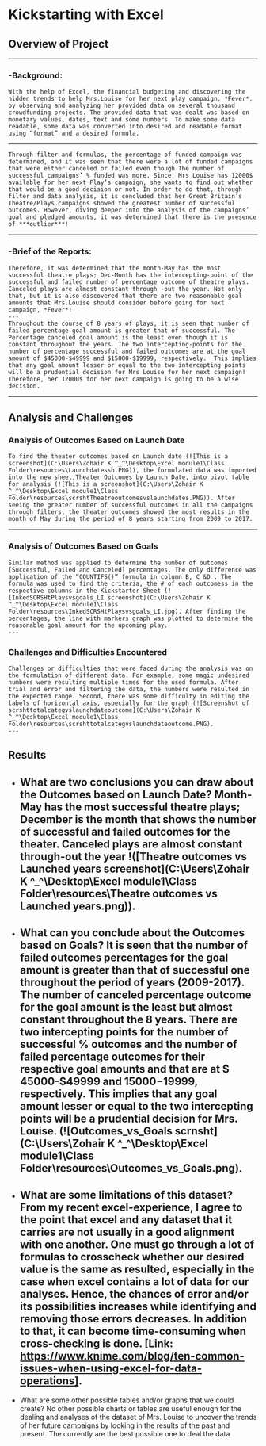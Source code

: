 # **Kickstarting with Excel**
## **Overview of Project**
---
### -**Background:**
    With the help of Excel, the financial budgeting and discovering the hidden trends to help Mrs.Louise for her next play campaign, *Fever*, by observing and analyzing her provided data on several thousand crowdfunding projects. The provided data that was dealt was based on monetary values, dates, text and some numbers. To make some data readable, some data was converted into desired and readable format using “format” and a desired formula.
---
    Through filter and formulas, the percentage of funded campaign was determined, and it was seen that there were a lot of funded campaigns that were either canceled or failed even though The number of successful campaigns’ % funded was more. Since, Mrs Louise has 12000$ available for her next Play’s campaign, she wants to find out whether that would be a good decision or not. In order to do that, through filter and data analysis, it is concluded that her Great Britain’s Theatre/Plays campaigns showed the greatest number of successful outcomes. However, diving deeper into the analysis of the campaigns’ goal and pledged amounts, it was determined that there is the presence of ***outlier***!
---
### -**Brief of the Reports:** 
    Therefore, it was determined that the month-May has the most successful theatre plays; Dec-Month has the intercepting-point of the successful and failed number of percentage outcome of theatre plays. Canceled plays are almost constant through -out the year. Not only that, but it is also discovered that there are two reasonable goal amounts that Mrs.Louise should consider before going for next campaign, *Fever*! 
    ---
    Throughout the course of 8 years of plays, it is seen that number of failed percentage goal amount is greater that of successful. The Percentage canceled goal amount is the least even though it is constant throughout the years. The two intercepting-points for the number of percentage successful and failed outcomes are at the goal amount of $45000-$49999 and $15000-$19999, respectively.  This implies that any goal amount lesser or equal to the two intercepting points will be a prudential decision for Mrs Louise for her next campaign! Therefore, her 12000$ for her next campaign is going to be a wise decision.
---
## **Analysis and Challenges**

### **Analysis of Outcomes Based on Launch Date**
    To find the theater outcomes based on Launch date (![This is a screenshot](C:\Users\Zohair K ^_^\Desktop\Excel module1\Class Folder\resources\Launchdatessh.PNG)), the formulated data was imported into the new sheet,Theater Outcomes by Launch Date, into pivot table for analysis (![This is a screenshot](C:\Users\Zohair K ^_^\Desktop\Excel module1\Class Folder\resources\scrshtTheatreoutcomesvslaunchdates.PNG)). After seeing the greater number of successful outcomes in all the campaigns through filters, the theater outcomes showed the most results in the month of May during the period of 8 years starting from 2009 to 2017.
---
### **Analysis of Outcomes Based on Goals**
    Similar method was applied to determine the number of outcomes [Successful, Failed and Canceled] percentages. The only difference was application of the “COUNTIFS()” formula in column B, C &D . The formula was used to find the criteria, the # of each outcomess in the respective columns in the Kickstarter-Sheet (![InkedSCRSHtPlaysvsgoals_LI screenshot](C:\Users\Zohair K ^_^\Desktop\Excel module1\Class Folder\resources\InkedSCRSHtPlaysvsgoals_LI.jpg). After finding the percentages, the line with markers graph was plotted to determine the reasonable goal amount for the upcoming play. 
    ---
### **Challenges and Difficulties Encountered**
    Challenges or difficulties that were faced during the analysis was on the formulation of different data. For example, some magic undesired numbers were resulting multiple times for the used formula. After trial and error and filtering the data, the numbers were resulted in the expected range. Second, there was some difficulty in editing the labels of horizontal axis, especially for the graph (![Screenshot of scrshttotalcategvslaunchdateoutcome](C:\Users\Zohair K ^_^\Desktop\Excel module1\Class Folder\resources\scrshttotalcategvslaunchdateoutcome.PNG). 
    ---
## **Results**

- What are two conclusions you can draw about the Outcomes based on Launch Date?
    Month-May has the most successful theatre plays; December is the month that shows the number of successful and failed outcomes for the theater. Canceled plays are almost constant through-out the year !([Theatre outcomes vs Launched years screenshot](C:\Users\Zohair K ^_^\Desktop\Excel module1\Class Folder\resources\Theatre outcomes vs Launched years.png)).
    --
- What can you conclude about the Outcomes based on Goals?
    It is seen that the number of failed outcomes percentages for the goal amount is greater than that of successful one throughout the period of years (2009-2017). The number of canceled percentage outcome for the goal amount is the least but almost constant throughout the 8 years. There are two intercepting points for the number of successful % outcomes and the number of failed percentage outcomes for their respective goal amounts and that are at $ 45000-$49999 and $15000-$19999, respectively. This implies that any goal amount lesser or equal to the two intercepting points will be a prudential decision for Mrs. Louise. (![Outcomes_vs_Goals scrnsht](C:\Users\Zohair K ^_^\Desktop\Excel module1\Class Folder\resources\Outcomes_vs_Goals.png).
    ---
- What are some limitations of this dataset?
    From my recent excel-experience, I agree to the point that excel and any dataset that it carries are not usually in a good alignment with one another. One must go through a lot of formulas to crosscheck whether our desired value is the same as resulted, especially in the case when excel contains a lot of data for our analyses. Hence, the chances of error and/or its possibilities increases while identifying and removing those errors decreases. In addition to that, it can become time-consuming when cross-checking is done. [Link:  https://www.knime.com/blog/ten-common-issues-when-using-excel-for-data-operations]. 
    ---
- What are some other possible tables and/or graphs that we could create?
    No other possible charts or tables are useful enough for the dealing and analyses of the dataset of Mrs. Louise to uncover the trends of her future campaigns by looking in the results of the past and present. The currently are the best possible one to deal the data